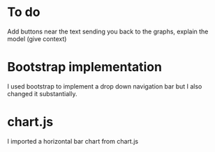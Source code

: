 # To do

Add buttons near the text sending you back to the graphs, explain the model (give context)

# Bootstrap implementation

I used bootstrap to implement a drop down navigation bar but I also changed it substantially.

# chart.js

I imported a horizontal bar chart from chart.js
